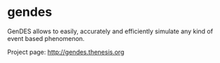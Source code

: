 # gendes

GenDES allows to easily, accurately and efficiently simulate any kind of event based phenomenon.

Project page: http://gendes.thenesis.org 

